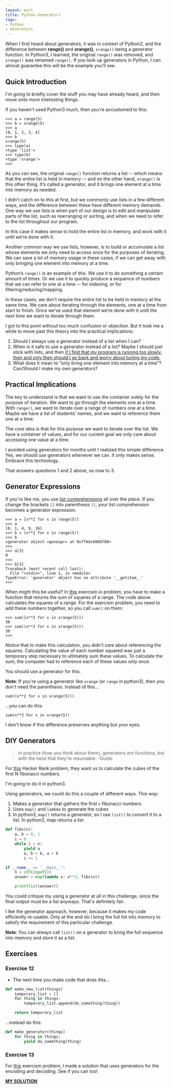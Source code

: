 ```yaml
---
layout: post
title: Python Generators
tags:
- Python
- Generators
---
```


When I first heard about generators, it was in context of Python2, and the difference between **range()** and **xrange()**, `xrange()` being a generator function. In Python3, I learned, the original `range()` was removed, and `xrange()` was renamed `range()`. If you look up generators in Python, I can almost guarantee this will be the example you'll see.

Quick Introduction
----

I'm going to briefly cover the stuff you may have already heard, and then move onto more interesting things.

If you haven't used Python3 much, then you're accustomed to this:

```
>>> a = range(5)
>>> b = xrange(5)
>>> a
[0, 1, 2, 3, 4]
>>> b
xrange(5)
>>> type(a)
<type 'list'>
>>> type(b)
<type 'xrange'>
>>>
```

As you can see, the original `range()` function returns a list -- which means that the entire list is held in memory -- and on the other hand, `xrange()` is this other thing. It’s called a generator, and it brings one element at a time into memory as needed.

I didn’t catch on to this at first, but we commonly use lists in a few different ways, and the difference between these have different memory demands. One way we use lists is when part of our design is to edit and manipulate parts of the list, such as rearranging or sorting, and when we need to refer to the list throughout our program.

In this case it makes sense to hold the entire list in memory, and work with it until we’re done with it.

Another common way we use lists, however, is to build or accumulate a list whose elements we only need to access once for the purposes of iterating. We can save a lot of memory usage in these cases, if we can get away with only bringing one element into memory at a time.

Python’s `range()` is an example of this. We use it to do something a certain amount of times. Or we use it to quickly produce a sequence of numbers that we can refer to one at a time -- for indexing, or for filtering/reducing/mapping.

In these cases, we don’t require the entire list to be held in memory at the same time. We care about iterating through the elements, one at a time from start to finish. Once we’ve used that element we’re done with it until the next time we want to iterate through them.

I got to this point without too much confusion or objection. But it took me a while to move past this theory into the practical implications:

1. Should I always use a generator instead of a list when I can?
2. When is it safe to use a generator instead of a list? Maybe I should just stick with lists, and then [if I find that my program is running too slowly, then and only then should I go back and worry about tuning my code.](http://stackoverflow.com/questions/47789/generator-expressions-vs-list-comprehension)
3. What does it mean to “only bring one element into memory at a time”? Can/Should I make my own generators?

Practical Implications
----

The key to understand is that we want to use the container solely for the purpose of iteration. We want to go through the elements one at a time. With `range()`, we want to iterate over a range of numbers one at a time. Maybe we have a list of students’ names, and we want to reference them one at a time.

The core idea is that for this purpose we want to iterate over the list. We have a container of values, and for our current goal we only care about accessing one value at a time.

I avoided using generators for months until I realized this simple difference. Yes, we should use generators whenever we can. It only makes sense. Embrace this technology.

That answers questions 1 and 2 above, so now to 3.

Generator Expressions
----

If you're like me, you use [list comprehensions](http://reeddunkle.github.io/Python-List-Comprehension/) all over the place. If you change the brackets `[]` into parenthesis `()`, your list comprehension becomes a generator expression.


```
>>> a = [x**2 for x in range(5)]
>>> a
[0, 1, 4, 9, 16]
>>> b = (x**2 for x in range(5))
>>> b
<generator object <genexpr> at 0x7f4dc6089780>
>>>
>>> a[3]
9
>>>
>>> b[3]
Traceback (most recent call last):
  File "<stdin>", line 1, in <module>
TypeError: 'generator' object has no attribute '__getitem__'
>>>
```

When might this be useful? In [this](http://exercism.io/exercises/python/difference-of-squares/readme) exercism.io problem, you have to make a function that returns the sum of squares of a range. The code above calculates the squares of a range. For the exercism problem, you need to add these numbers together, so you call `sum()` on them:

```
>>> sum([x**2 for x in xrange(5)])
30
>>> sum((x**2 for x in xrange(5)))
30
>>>
```

Notice that to make this calculation, you didn't care about referencing the squares. Calculating the value of each number squared was just a temporary step necessary to ultimately sum these values. To calculate the sum, the computer had to reference each of these values only once.

You should use a generator for this.

**Note**:
If you're using a generator like `xrange` (or `range` in python3), then you don't need the parenthesis. Instead of this...

```
sum((x**2 for x in xrange(5)))
```

...you can do this:

```
sum(x**2 for x in xrange(5))
```

I don't know if this difference preserves anything but your eyes.

DIY Generators
----

> In practice (how you think about them), generators *are* functions, but with the twist that they're resumable.
> -Guido

For [this](https://www.hackerrank.com/challenges/map-and-lambda-expression) Hacker Rank problem, they want us to calculate the cubes of the first N fibonacci numbers.

I'm going to do it in python3.

Using generators, we could do this a couple of different ways. This way:

1. Makes a generator that gathers the first `n` fibonacci numbers
2. Uses `map()` and `lambda` to generate the cubes
3. In python3, `map()` returns a generator, so I use `list()` to convert it to a list. In python2, map returns a list

```python
def fibs(n):
    a, b = 0, 1
    i = 0
    while i < n:
        yield a
        a, b = b, a + b
        i += 1

if __name__ == '__main__':
    n = int(input())
    answer = map(lambda x: x**3, fibs(n))

    print(list(answer))
```

You could critique my using a generator at all in this challenge, since the final output must be a list anyways. That's definitely fair.


I like the generator approach, however, because it makes my code efficiently re-usable. Only at the end do I bring the full list into memory to satisfy the requirement of this particular challenge.

**Note**:
You can always call `list()` on a generator to bring the full sequence into memory and store it as a list.

Exercises
----

### Exercise 12

- The next time you make code that does this...

```python
def make_new_list(things)
    temporary_list = []
    for thing in things:
        temporary_list.append(do_something(thing))

    return temporary_list
```

...instead do this:

```python
def make_generator(things)
    for thing in things:
        yield do_something(thing)
```

### Exercise 13

For [this](http://exercism.io/exercises/python/run-length-encoding/readme) exercism problem, I made a solution that uses generators for the encoding and decoding. See if you can too!

[**MY SOLUTION**](http://exercism.io/submissions/f769de6ff62141eda728e93e45a1df9d)
